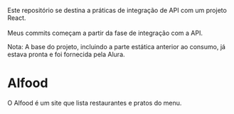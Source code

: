 
Este repositório se destina a práticas de integração de API com um projeto React.<br>  
Meus commits começam a partir da fase de integração com a API.

Nota: A base do projeto, incluindo a parte estática anterior ao consumo, já estava pronta e foi fornecida pela Alura.

# Alfood

O Alfood é um site que lista restaurantes e pratos do menu. 

